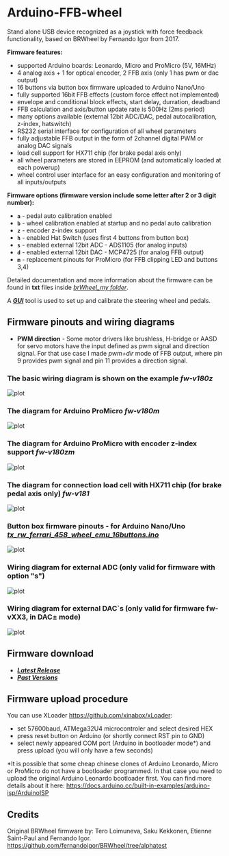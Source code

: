 # Arduino-FFB-wheel

Stand alone USB device recognized as a joystick with force feedback functionality, based on BRWheel by Fernando Igor from 2017.

**Firmware features:**

- supported Arduino boards: Leonardo, Micro and ProMicro (5V, 16MHz)
- 4 analog axis + 1 for optical encoder, 2 FFB axis (only 1 has pwm or dac output)
- 16 buttons via button box firmware uploaded to Arduino Nano/Uno
- fully supported 16bit FFB effects (custom force effect not implemented)
- envelope and conditional block effects, start delay, durration, deadband
- FFB calculation and axis/button update rate is 500Hz (2ms period)
- many options available (external 12bit ADC/DAC, pedal autocalibration, z-index, hatswitch)
- RS232 serial interface for configuration of all wheel parameters
- fully adjustable FFB output in the form of 2channel digital PWM or analog DAC signals
- load cell support for HX711 chip (for brake pedal axis only)
- all wheel parameters are stored in EEPROM (and automatically loaded at each powerup)
- wheel control user interface for an easy configuration and monitoring of all inputs/outputs

**Firmware options (firmware version include some letter after 2 or 3 digit number):**

- **`a`** - pedal auto calibration enabled
- **`b`** - wheel calibration enabled at startup and no pedal auto calibration
- **`z`** - encoder z-index support
- **`h`** - enabled Hat Switch (uses first 4 buttons from button box)
- **`s`** - enabled external 12bit ADC - ADS1105 (for analog inputs)
- **`d`** - enabled external 12bit DAC - MCP4725 (for analog FFB output)
- **`m`** - replacement pinouts for ProMicro (for FFB clipping LED and buttons 3,4)

Detailed documentation and more information about the firmware can be found in **txt** files inside *[brWheel_my folder](./brWheel_my/)*.

A ***[GUI](https://github.com/ranenbg/Arduino-FFB-gui)*** tool is used to set up and calibrate the steering wheel and pedals.

## Firmware pinouts and wiring diagrams

- **PWM direction** - Some motor drivers like brushless, H-bridge or AASD for servo motors have the input defined as pwm signal and direction signal. For that use case I made *pwm+dir* mode of FFB output, where pin 9 provides pwm signal and pin 11 provides a direction signal.

### The basic wiring diagram is shown on the example *fw‑v180z*

![plot](./images/ArduinoLeonardo-fw-v180_bb.png)

### The diagram for Arduino ProMicro *fw‑v180m*

![plot](./images/ArduinoProMicro-fw-v180m_bb.png)

### The diagram for Arduino ProMicro with encoder z-index support *fw‑v180zm*

![plot](./images/ArduinoProMicro-fw-v180zm_bb.png)

### The diagram for connection load cell with HX711 chip (for brake pedal axis only) *fw‑v181*

![plot](./images/ArduinoLeonardo-fw-v182-LC_bb.png)

### Button box firmware pinouts - for Arduino Nano/Uno *[tx_rw_ferrari_458_wheel_emu_16buttons.ino](./tx_rw_ferrari_458_wheel_emu_16buttons/tx_rw_ferrari_458_wheel_emu_16buttons.ino)*

![plot](./images/ArduinoNanoOrUno-button-box_bb.png)

### Wiring diagram for external ADC (only valid for firmware with option "s")

![plot](./images/ArduinoLeonardo-fw-v18Xs-ads1015_bb.png)

### Wiring diagram for external DAC`s (only valid for firmware fw-vXX3, in DAC± mode)

![plot](./images/ArduinoLeonardo-fw-v183-DAC_bb.png)

## Firmware download

- ***[Latest Release](https://github.com/ranenbg/Arduino-FFB-wheel/releases/latest)***
- ***[Past Versions](https://github.com/ranenbg/Arduino-FFB-wheel/releases)***

## Firmware upload procedure
You can use XLoader https://github.com/xinabox/xLoader:
- set 57600baud, ATMega32U4 microcontroler and select desired HEX
- press reset button on Arduino (or shortly connect RST pin to GND)
- select newly appeared COM port (Arduino in bootloader mode*) and press upload (you will only have a few seconds)

*It is possible that some cheap chinese clones of Arduino Leonardo, Micro or ProMicro do not have a bootloader programmed. In that case you need to upload the original Arduino Leonardo bootloader first. You can find more details about it here: https://docs.arduino.cc/built-in-examples/arduino-isp/ArduinoISP

## Credits

Original BRWheel firmware by: Tero Loimuneva, Saku Kekkonen, Etienne Saint-Paul and Fernando Igor.
https://github.com/fernandoigor/BRWheel/tree/alphatest
